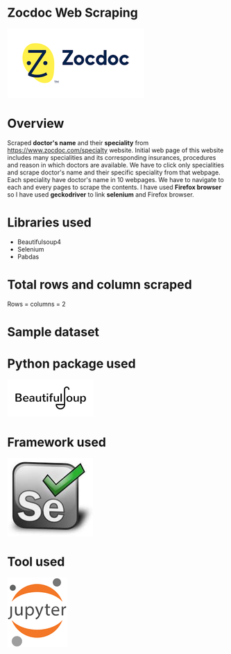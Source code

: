 # Zocdoc Web Scraping
![](images/zocdoc.png)

# Overview

Scraped **doctor's name** and their **speciality** from https://www.zocdoc.com/specialty website. Initial web page of this website includes many specialities and its corresponding insurances, procedures and reason in which doctors are available. We have to click only specialities and scrape doctor's name and their specific speciality from that webpage. Each speciality have doctor's name in 10 webpages. We have to navigate to each and every pages to scrape the contents. I have used **Firefox browser** so I have used **geckodriver** to link **selenium** and Firefox browser.

# Libraries used

* Beautifulsoup4
* Selenium
* Pabdas

# Total rows and column scraped

Rows = 
columns = 2

# Sample dataset



# Python package used
![](images/beautifulsoup.png)

# Framework used
![](images/selenium.jpeg)

# Tool used
![](images/jupyter.png)
